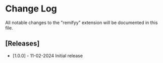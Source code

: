 # Change Log

All notable changes to the "remifyy" extension will be documented in this file.

## [Releases]

- [1.0.0] - 11-02-2024 Initial release
